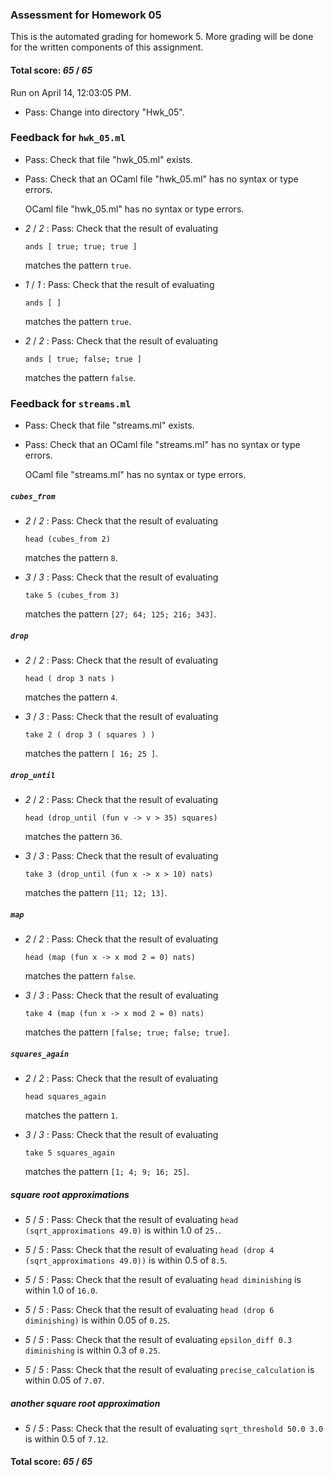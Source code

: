 ### Assessment for Homework 05

This is the automated grading for homework 5. More grading will be done for the written components of this assignment.

#### Total score: _65_ / _65_

Run on April 14, 12:03:05 PM.

+ Pass: Change into directory "Hwk_05".

### Feedback for ``hwk_05.ml``

+ Pass: Check that file "hwk_05.ml" exists.

+ Pass: Check that an OCaml file "hwk_05.ml" has no syntax or type errors.

    OCaml file "hwk_05.ml" has no syntax or type errors.



+  _2_ / _2_ : Pass: 
Check that the result of evaluating
   ```
   ands [ true; true; true ]
   ```
   matches the pattern `true`.

   




+  _1_ / _1_ : Pass: 
Check that the result of evaluating
   ```
   ands [ ]
   ```
   matches the pattern `true`.

   




+  _2_ / _2_ : Pass: 
Check that the result of evaluating
   ```
   ands [ true; false; true ]
   ```
   matches the pattern `false`.

   




### Feedback for ``streams.ml``

+ Pass: Check that file "streams.ml" exists.

+ Pass: Check that an OCaml file "streams.ml" has no syntax or type errors.

    OCaml file "streams.ml" has no syntax or type errors.



##### ``cubes_from``

+  _2_ / _2_ : Pass: 
Check that the result of evaluating
   ```
   head (cubes_from 2)
   ```
   matches the pattern `8`.

   




+  _3_ / _3_ : Pass: 
Check that the result of evaluating
   ```
   take 5 (cubes_from 3)
   ```
   matches the pattern `[27; 64; 125; 216; 343]`.

   




##### ``drop``

+  _2_ / _2_ : Pass: 
Check that the result of evaluating
   ```
   head ( drop 3 nats )
   ```
   matches the pattern `4`.

   




+  _3_ / _3_ : Pass: 
Check that the result of evaluating
   ```
   take 2 ( drop 3 ( squares ) )
   ```
   matches the pattern `[ 16; 25 ]`.

   




##### ``drop_until``

+  _2_ / _2_ : Pass: 
Check that the result of evaluating
   ```
   head (drop_until (fun v -> v > 35) squares)
   ```
   matches the pattern `36`.

   




+  _3_ / _3_ : Pass: 
Check that the result of evaluating
   ```
   take 3 (drop_until (fun x -> x > 10) nats)
   ```
   matches the pattern `[11; 12; 13]`.

   




##### ``map``

+  _2_ / _2_ : Pass: 
Check that the result of evaluating
   ```
   head (map (fun x -> x mod 2 = 0) nats)
   ```
   matches the pattern `false`.

   




+  _3_ / _3_ : Pass: 
Check that the result of evaluating
   ```
   take 4 (map (fun x -> x mod 2 = 0) nats)
   ```
   matches the pattern `[false; true; false; true]`.

   




##### ``squares_again``

+  _2_ / _2_ : Pass: 
Check that the result of evaluating
   ```
   head squares_again
   ```
   matches the pattern `1`.

   




+  _3_ / _3_ : Pass: 
Check that the result of evaluating
   ```
   take 5 squares_again
   ```
   matches the pattern `[1; 4; 9; 16; 25]`.

   




##### square root approximations

+  _5_ / _5_ : Pass: Check that the result of evaluating `head (sqrt_approximations 49.0)` is within 1.0 of `25.`.

   



+  _5_ / _5_ : Pass: Check that the result of evaluating `head (drop 4 (sqrt_approximations 49.0))` is within 0.5 of `8.5`.

   



+  _5_ / _5_ : Pass: Check that the result of evaluating `head diminishing` is within 1.0 of `16.0`.

   



+  _5_ / _5_ : Pass: Check that the result of evaluating `head (drop 6 diminishing)` is within 0.05 of `0.25`.

   



+  _5_ / _5_ : Pass: Check that the result of evaluating `epsilon_diff 0.3 diminishing` is within 0.3 of `0.25`.

   



+  _5_ / _5_ : Pass: Check that the result of evaluating `precise_calculation` is within 0.05 of `7.07`.

   



##### another square root approximation

+  _5_ / _5_ : Pass: Check that the result of evaluating `sqrt_threshold 50.0 3.0` is within 0.5 of `7.12`.

   



#### Total score: _65_ / _65_

